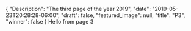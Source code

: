 {
   "Description": "The third page of the year 2019",
   "date": "2019-05-23T20:28:28-06:00",
   "draft": false,
   "featured_image": null,
   "title": "P3",
   "winner": false
}
Hello from page 3